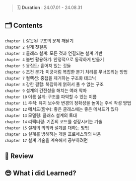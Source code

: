 > 🗓️ **Duration** : 24.07.01 - 24.08.31

## 🗂️ Contents

`chapter 1` 잘못된 구조의 문제 깨닫기   
`chapter 2` 설계 첫걸음   
`chapter 3` 클래스 설계: 모든 것과 연결되는 설계 기반   
`chapter 4` 불변 활용하기: 안정적으로 동작하게 만들기   
`chapter 5` 응집도: 흩어져 있는 것들   
`chapter 6` 조건 분기: 미궁처럼 복잡한 분기 처리를 무너뜨리는 방법   
`chapter 7` 컬렉션: 중첩을 제거하는 구조화 테크닉   
`chapter 8` 강한 결합: 복잡하게 얽혀서 풀 수 없는 구조   
`chapter 9` 설계의 건전성을 해치는 여러 악마   
`chapter 10` 이름 설계: 구조를 파악할 수 있는 이름   
`chapter 11` 주석: 유지 보수와 변경의 정확성을 높이는 주석 작성 방법   
`chapter 12` 메서드(함수): 좋은 클래스에는 좋은 메서드가 있다   
`chapter 13` 모델링: 클래스 설계의 토대   
`chapter 14` 리팩터링: 기존의 코드를 성장시키는 기술   
`chapter 15` 설계의 의의와 설계를 대하는 방법   
`chapter 16` 설계를 방해하는 개발 프로세스와의 싸움   
`chapter 17` 설계 기술을 계속해서 공부하려면   

## 💬 Review

## 😎 What i did Learned?
